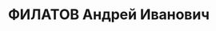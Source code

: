 ---
title: ФИЛАТОВ Андрей Иванович
description: "1903, с. Духанівка, українець, член КП(б)У, освіта початкова\n зав.\
  \ райвно, проживав: Житомирська обл. смт Янушпіль Янушпільського р-ну\n Заарештований\
  \ 24.10.1937 р.\n ВК ВС СРСР 25.12.1937 р. за ст. 54-7 КК УРСР засуджений до ув’язнення\
  \ у ВТТ на 10 років з пораженням у правах на 5 років і конфіскацією майна. За постановою\
  \ ОН при МДБ СРСР від 8.06.1949 р. висланий до Красноярського краю на поселення\n\
  \ Реабілітований у 1956 р."
---